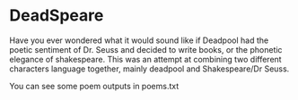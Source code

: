 # DeadSpeare
Have you ever wondered what it would sound like if Deadpool had the poetic sentiment of Dr. Seuss and decided to write books, or the phonetic elegance of shakespeare. This was an attempt at combining two different characters language together, mainly deadpool and Shakespeare/Dr Seuss.

You can see some poem outputs in poems.txt
